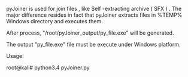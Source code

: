 
pyJoiner is used for join files , like Self -extracting archive ( SFX ) .
The major difference resides in fact that pyJoiner extracts files in %TEMP% Windows directory and executes them.
 

After process, "/root/pyJoiner_output/py_file.exe" will be generated. 

The output "py_file.exe" file must be execute under Windows platform.

 

Usage: 

root@kali# python3.4 pyJoiner.py
